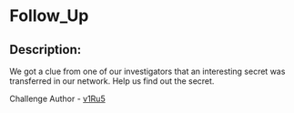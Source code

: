 
# Follow_Up
## Description:
We got a clue from one of our investigators that an interesting secret was transferred in our network. Help us find out the secret.

Challenge Author - [v1Ru5](https://twitter.com/SrideviKrishn16)


